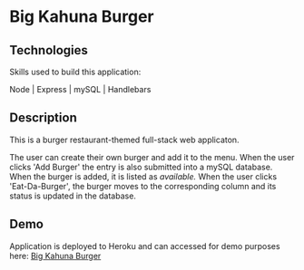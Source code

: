 # Big Kahuna Burger

## Technologies
Skills used to build this application:

Node | Express | mySQL | Handlebars

## Description

This is a burger restaurant-themed full-stack web applicaton.

The user can create their own burger and add it to the menu.  When the user clicks 'Add Burger' the entry is also submitted into a mySQL database.  When the burger is added, it is listed as *available.*  When the user clicks 'Eat-Da-Burger', the burger moves to the corresponding column and its status is updated in the database.

## Demo

Application is deployed to Heroku and can accessed for demo purposes here: [Big Kahuna Burger](https://intense-river-56961.herokuapp.com/)


